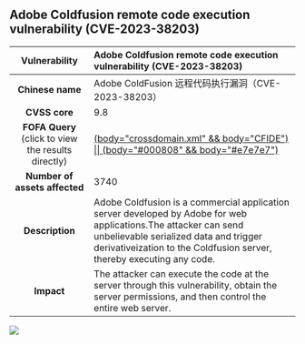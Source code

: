 ## Adobe Coldfusion remote code execution vulnerability (CVE-2023-38203)

|   **Vulnerability**  | **Adobe Coldfusion remote code execution vulnerability (CVE-2023-38203)**  |
| :----:   | :-----|
| **Chinese name**  | Adobe ColdFusion 远程代码执行漏洞（CVE-2023-38203） |
| **CVSS core**  | 9.8 |
| **FOFA Query**  (click to view the results directly)| [(body="crossdomain.xml" && body="CFIDE") \|\| (body="#000808" && body="#e7e7e7")](https://en.fofa.info/result?qbase64=IChib2R5PSJjcm9zc2RvbWFpbi54bWwiICYmIGJvZHk9IkNGSURFIikgfHwgKGJvZHk9IiMwMDA4MDgiICYmIGJvZHk9IiNlN2U3ZTciKQ%3D%3D) |
| **Number of assets affected**  | 3740 |
| **Description**  | Adobe Coldfusion is a commercial application server developed by Adobe for web applications.The attacker can send unbelievable serialized data and trigger derivativeization to the Coldfusion server, thereby executing any code. |
| **Impact** | The attacker can execute the code at the server through this vulnerability, obtain the server permissions, and then control the entire web server. |

![](https://s3.bmp.ovh/imgs/2023/07/24/514d4dd7f7e3b52c.gif)
